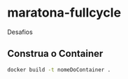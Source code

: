 # maratona-fullcycle
Desafios

## Construa o Container
```bash
docker build -t nomeDoContainer . 
```
